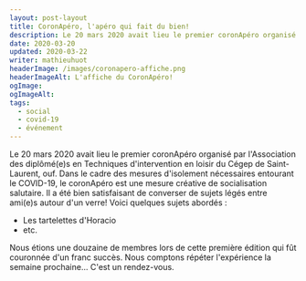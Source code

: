 ```yaml
---
layout: post-layout
title: CoronApéro, l'apéro qui fait du bien!
description: Le 20 mars 2020 avait lieu le premier coronApéro organisé par l'Association des diplômé(e)s en Techniques d'intervention en loisir du Cégep de Saint-Laurent.
date: 2020-03-20
updated: 2020-03-22
writer: mathieuhuot
headerImage: /images/coronapero-affiche.png
headerImageAlt: L'affiche du CoronApéro!
ogImage:
ogImageAlt:
tags: 
  - social
  - covid-19
  - événement
---
```

Le 20 mars 2020 avait lieu le premier coronApéro organisé par l'Association des diplômé(e)s en Techniques d'intervention en loisir du Cégep de Saint-Laurent, ouf. Dans le cadre des mesures 
d'isolement nécessaires entourant le COVID-19, le coronApéro est une mesure créative de socialisation salutaire. Il a été bien satisfaisant de converser de sujets légés entre ami(e)s autour d'un verre! Voici quelques sujets abordés :
- Les tartelettes d'Horacio
- etc.

Nous étions une douzaine de membres lors de cette première édition qui fût couronnée d'un franc succès. Nous comptons répéter l'expérience la semaine prochaine... C'est un rendez-vous.
